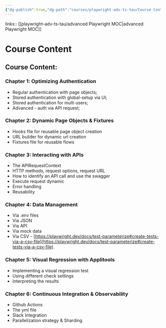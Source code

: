 ```yaml
---
{"dg-publish":true,"dg-path":"courses/playwright-adv-ts-tau/Course Content.md","permalink":"/courses/playwright-adv-ts-tau/course-content/","created":"","updated":""}
---
```


links:: [[playwright-adv-ts-tau/advanced Playwright MOC\|advanced Playwright MOC]]

# Course Content

## Course Content:

### Chapter 1: Optimizing Authentication

- Regular authentication with page objects;
- Stored authentication with global-setup via UI;
- Stored authentication for multi users;
- Advanced - auth via API request;

### Chapter 2: Dynamic Page Objects & Fixtures

- Hooks file for reusable page object creation
- URL builder for dynamic url creation
- Fixtures file for reusable flows

### Chapter 3: Interacting with APIs

- The APIRequestContext
- HTTP methods, request options, request URL
- How to identify an API call and use the swagger
- Execute request dynamic
- Error handling
- Reusability

### Chapter 4: Data Management

- Via .env files
- Via JSON
- Via API
- Via mock data
- Via CSV - [https://playwright.dev/docs/test-parameterize#create-tests-via-a-csv-file](https://playwright.dev/docs/test-parameterize#create-tests-via-a-csv-file)

### Chapter 5: Visual Regression with Applitools

- Implementing a visual regression test
- Using different check settings
- Interpreting the results

### Chapter 6: Continuous Integration & Observability

- Github Actions
- The yml file
- Slack Integration
- Parallelization strategy & Sharding